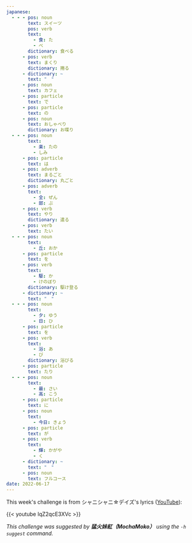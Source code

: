```yaml
---
japanese:
  - - - pos: noun
        text: スイーツ
        pos: verb
        text:
          - 食: た
          - べ
        dictionary: 食べる
      - pos: verb
        text: まくり
        dictionary: 捲る
      - dictionary: ~
        text: "　"
      - pos: noun
        text: カフェ
      - pos: particle
        text: で
      - pos: particle
        text: の
      - pos: noun
        text: おしゃべり
        dictionary: お喋り
  - - - pos: noun
        text:
          - 楽: たの
          - しみ
      - pos: particle
        text: は
      - pos: adverb
        text: まるごと
        dictionary: 丸ごと
      - pos: adverb
        text:
          - 全: ぜん
          - 部: ぶ
      - pos: verb
        text: やり
        dictionary: 遣る
      - pos: verb
        text: たい
  - - - pos: noun
        text:
          - 丘: おか
      - pos: particle
        text: を
      - pos: verb
        text:
          - 駆: か
          - けのぼり
        dictionary: 駆け登る
      - dictionary: ~
        text: "　"
  - - - pos: noun
        text:
          - 夕: ゆう
          - 日: ひ
      - pos: particle
        text: を
      - pos: verb
        text:
          - 浴: あ
          - び
        dictionary: 浴びる
      - pos: particle
        text: たり
  - - - pos: noun
        text:
          - 最: さい
          - 高: こう
      - pos: particle
        text: に
      - pos: noun
        text:
          - 今日: きょう
      - pos: particle
        text: が
      - pos: verb
        text:
          - 輝: かがや
          - く
      - dictionary: ~
        text: "　"
      - pos: noun
        text: フルコース
date: 2022-06-17
---
```


This week's challenge is from シャニシャニ☆デイズ's lyrics ([YouTube](https://www.youtube.com/watch?v=IqZ2qcE3XVc)):

{{< youtube IqZ2qcE3XVc >}}

*This challenge was suggested by **猛火妹紅（MochaMoko）** using the `-h suggest` command.*
